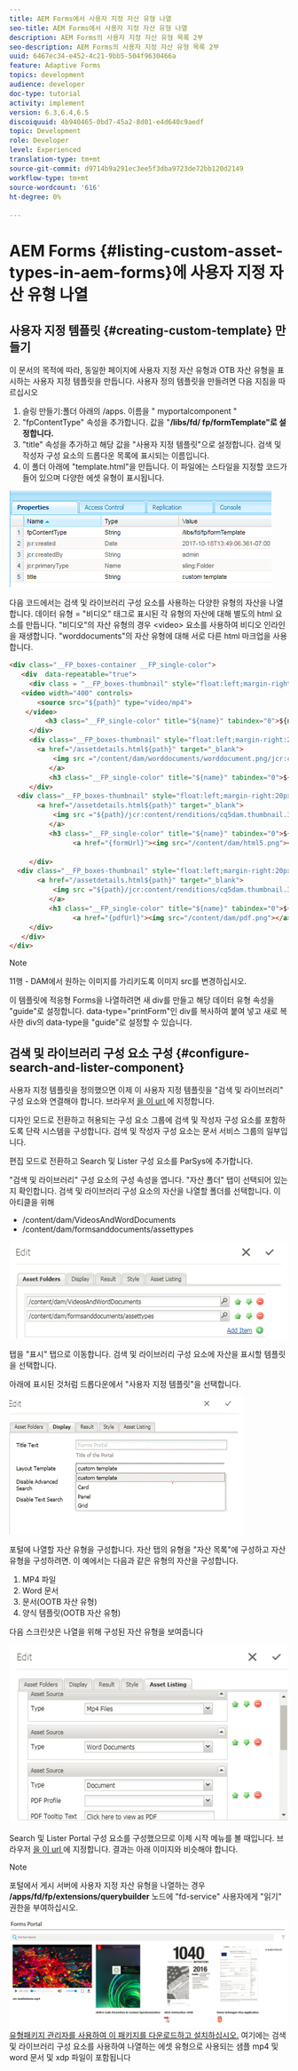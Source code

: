 ```yaml
---
title: AEM Forms에서 사용자 지정 자산 유형 나열
seo-title: AEM Forms에서 사용자 지정 자산 유형 나열
description: AEM Forms의 사용자 지정 자산 유형 목록 2부
seo-description: AEM Forms의 사용자 지정 자산 유형 목록 2부
uuid: 6467ec34-e452-4c21-9bb5-504f9630466a
feature: Adaptive Forms
topics: development
audience: developer
doc-type: tutorial
activity: implement
version: 6.3,6.4,6.5
discoiquuid: 4b940465-0bd7-45a2-8d01-e4d640c9aedf
topic: Development
role: Developer
level: Experienced
translation-type: tm+mt
source-git-commit: d9714b9a291ec3ee5f3dba9723de72bb120d2149
workflow-type: tm+mt
source-wordcount: '616'
ht-degree: 0%

---
```



# AEM Forms {#listing-custom-asset-types-in-aem-forms}에 사용자 지정 자산 유형 나열

## 사용자 지정 템플릿 {#creating-custom-template} 만들기


이 문서의 목적에 따라, 동일한 페이지에 사용자 지정 자산 유형과 OTB 자산 유형을 표시하는 사용자 지정 템플릿을 만듭니다. 사용자 정의 템플릿을 만들려면 다음 지침을 따르십시오

1. 슬링 만들기:폴더 아래의 /apps. 이름을 &quot; myportalcomponent &quot;
1. &quot;fpContentType&quot; 속성을 추가합니다. 값을 &quot;**/libs/fd/ fp/formTemplate&quot;로 설정합니다.**
1. &quot;title&quot; 속성을 추가하고 해당 값을 &quot;사용자 지정 템플릿&quot;으로 설정합니다. 검색 및 작성자 구성 요소의 드롭다운 목록에 표시되는 이름입니다.
1. 이 폴더 아래에 &quot;template.html&quot;을 만듭니다. 이 파일에는 스타일을 지정할 코드가 들어 있으며 다양한 에셋 유형이 표시됩니다.

![appsfolder](assets/appsfolder_.png)

다음 코드에서는 검색 및 라이브러리 구성 요소를 사용하는 다양한 유형의 자산을 나열합니다. 데이터 유형 = &quot;비디오&quot; 태그로 표시된 각 유형의 자산에 대해 별도의 html 요소를 만듭니다. &quot;비디오&quot;의 자산 유형의 경우 &lt;video> 요소를 사용하여 비디오 인라인을 재생합니다. &quot;worddocuments&quot;의 자산 유형에 대해 서로 다른 html 마크업을 사용합니다.

```html
<div class="__FP_boxes-container __FP_single-color">
   <div  data-repeatable="true">
     <div class = "__FP_boxes-thumbnail" style="float:left;margin-right:20px;" data-type = "videos">
   <video width="400" controls>
       <source src="${path}" type="video/mp4">
    </video>
         <h3 class="__FP_single-color" title="${name}" tabindex="0">${name}</h3>
     </div>
     <div class="__FP_boxes-thumbnail" style="float:left;margin-right:20px;" data-type = "worddocuments">
       <a href="/assetdetails.html${path}" target="_blank">
           <img src ="/content/dam/worddocuments/worddocument.png/jcr:content/renditions/cq5dam.thumbnail.319.319.png"/>
          </a>
          <h3 class="__FP_single-color" title="${name}" tabindex="0">${name}</h3>
     </div>
  <div class="__FP_boxes-thumbnail" style="float:left;margin-right:20px;" data-type = "xfaForm">
       <a href="/assetdetails.html${path}" target="_blank">
           <img src ="${path}/jcr:content/renditions/cq5dam.thumbnail.319.319.png"/>
          </a>
          <h3 class="__FP_single-color" title="${name}" tabindex="0">${name}</h3>
                <a href="{formUrl}"><img src="/content/dam/html5.png"></a><p>

     </div>
  <div class="__FP_boxes-thumbnail" style="float:left;margin-right:20px;" data-type = "printForm">
       <a href="/assetdetails.html${path}" target="_blank">
           <img src ="${path}/jcr:content/renditions/cq5dam.thumbnail.319.319.png"/>
          </a>
          <h3 class="__FP_single-color" title="${name}" tabindex="0">${name}</h3>
                <a href="{pdfUrl}"><img src="/content/dam/pdf.png"></a><p>
     </div>
   </div>
</div>
```

>[!NOTE]
>
>11행 - DAM에서 원하는 이미지를 가리키도록 이미지 src를 변경하십시오.
>
>이 템플릿에 적응형 Forms을 나열하려면 새 div를 만들고 해당 데이터 유형 속성을 &quot;guide&quot;로 설정합니다. data-type=&quot;printForm&quot;인 div를 복사하여 붙여 넣고 새로 복사한 div의 data-type을 &quot;guide&quot;로 설정할 수 있습니다.

## 검색 및 라이브러리 구성 요소 구성 {#configure-search-and-lister-component}

사용자 지정 템플릿을 정의했으면 이제 이 사용자 지정 템플릿을 &quot;검색 및 라이브러리&quot; 구성 요소와 연결해야 합니다. 브라우저 [을 이 url ](http://localhost:4502/editor.html/content/AemForms/CustomPortal.html)에 지정합니다.

디자인 모드로 전환하고 허용되는 구성 요소 그룹에 검색 및 작성자 구성 요소를 포함하도록 단락 시스템을 구성합니다. 검색 및 작성자 구성 요소는 문서 서비스 그룹의 일부입니다.

편집 모드로 전환하고 Search 및 Lister 구성 요소를 ParSys에 추가합니다.

&quot;검색 및 라이브러리&quot; 구성 요소의 구성 속성을 엽니다. &quot;자산 폴더&quot; 탭이 선택되어 있는지 확인합니다. 검색 및 라이브러리 구성 요소의 자산을 나열할 폴더를 선택합니다. 이 아티클을 위해

* /content/dam/VideosAndWordDocuments
* /content/dam/formsanddocuments/assettypes

![assetfolder](assets/selectingassetfolders.png)

탭을 &quot;표시&quot; 탭으로 이동합니다. 검색 및 라이브러리 구성 요소에 자산을 표시할 템플릿을 선택합니다.

아래에 표시된 것처럼 드롭다운에서 &quot;사용자 지정 템플릿&quot;을 선택합니다.

![searchanlister](assets/searchandlistercomponent.gif)

포털에 나열할 자산 유형을 구성합니다. 자산 탭의 유형을 &quot;자산 목록&quot;에 구성하고 자산 유형을 구성하려면. 이 예에서는 다음과 같은 유형의 자산을 구성합니다.

1. MP4 파일
1. Word 문서
1. 문서(OOTB 자산 유형)
1. 양식 템플릿(OOTB 자산 유형)

다음 스크린샷은 나열을 위해 구성된 자산 유형을 보여줍니다

![assettypes](assets/assettypes.png)

Search 및 Lister Portal 구성 요소를 구성했으므로 이제 시작 메뉴를 볼 때입니다. 브라우저 [을 이 url ](http://localhost:4502/content/AemForms/CustomPortal.html?wcmmode=disabled)에 지정합니다. 결과는 아래 이미지와 비슷해야 합니다.

>[!NOTE]
>
>포털에서 게시 서버에 사용자 지정 자산 유형을 나열하는 경우 **/apps/fd/fp/extensions/querybuilder** 노드에 &quot;fd-service&quot; 사용자에게 &quot;읽기&quot; 권한을 부여하십시오.

![자산 ](assets/assettypeslistings.png)
[유형패키지 관리자를 사용하여 이 패키지를 다운로드하고 설치하십시오.](assets/customassettypekt1.zip) 여기에는 검색 및 라이브러리 구성 요소를 사용하여 나열하는 에셋 유형으로 사용되는 샘플 mp4 및 word 문서 및 xdp 파일이 포함됩니다
